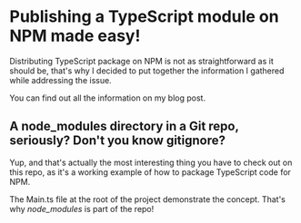 # Publishing a TypeScript module on NPM made easy!

Distributing TypeScript package on NPM is not as straightforward as it should be, that's why I decided to put together the information I gathered while addressing the issue.
 
You can find out all the information on my blog post.

## A node_modules directory in a Git repo, seriously? Don't you know gitignore?
Yup, and that's actually the most interesting thing you have to check out on this repo, as it's a working example of how to package TypeScript code for NPM.
 
The Main.ts file at the root of the project demonstrate the concept. That's why _node_modules_ is part of the repo!
 
